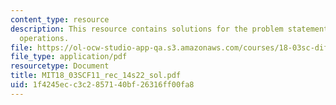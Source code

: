 ```yaml
---
content_type: resource
description: This resource contains solutions for the problem statements related to
  operations.
file: https://ol-ocw-studio-app-qa.s3.amazonaws.com/courses/18-03sc-differential-equations-fall-2011/1f4245ecc3c2857140bf26316ff00fa8_MIT18_03SCF11_rec_14s22_sol.pdf
file_type: application/pdf
resourcetype: Document
title: MIT18_03SCF11_rec_14s22_sol.pdf
uid: 1f4245ec-c3c2-8571-40bf-26316ff00fa8
---
```

